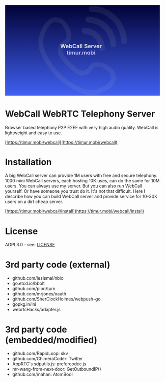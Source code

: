 <div align="center">
  <a href="https://timur.mobi/webcall"><img src="webroot/webcall-logo.png" alt="WebCall"></a>
</div>

# WebCall WebRTC Telephony Server

Browser based telephony P2P E2EE with very high audio quality.
WebCall is lightweight and easy to use.

[https://timur.mobi/webcall](https://timur.mobi/webcall)

# Installation

A big WebCall server can provide 1M users with free and secure telephony.
1000 mini WebCall servers, each hosting 10K uses, can do the same for 10M users.
You can always use my server. But you can also run WebCall yourself.
Or have someone you trust do it. It's not that difficult.
Here I describe how you can build WebCall server and provide service for 10-30K users
on a dirt cheap server.

[https://timur.mobi/webcall/install](https://timur.mobi/webcall/install)

# License

AGPL3.0 - see: [LICENSE](LICENSE)

# 3rd party code (external)

- github.com/lesismal/nbio
- go.etcd.io/bbolt
- github.com/pion/turn
- github.com/mrjones/oauth
- github.com/SherClockHolmes/webpush-go
- gopkg.in/ini
- webrtcHacks/adapter.js

# 3rd party code (embedded/modified)

- github.com/RapidLoop: skv
- github.com/ChimeraCoder: Twitter
- AppRTC's sdputils.js: prefercodec.js
- mr-wang-from-next-door: GetOutboundIP()
- github.com/mahan: AtomBool

